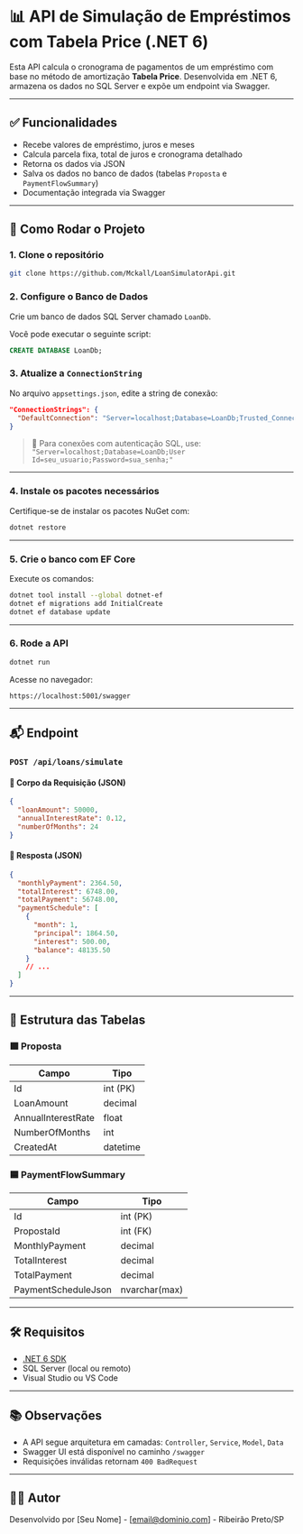 # 📊 API de Simulação de Empréstimos com Tabela Price (.NET 6)

Esta API calcula o cronograma de pagamentos de um empréstimo com base no método de amortização **Tabela Price**. Desenvolvida em .NET 6, armazena os dados no SQL Server e expõe um endpoint via Swagger.

---

## ✅ Funcionalidades

- Recebe valores de empréstimo, juros e meses
- Calcula parcela fixa, total de juros e cronograma detalhado
- Retorna os dados via JSON
- Salva os dados no banco de dados (tabelas `Proposta` e `PaymentFlowSummary`)
- Documentação integrada via Swagger

---

## 🚀 Como Rodar o Projeto

### 1. Clone o repositório

```bash
git clone https://github.com/Mckall/LoanSimulatorApi.git
```

### 2. Configure o Banco de Dados

Crie um banco de dados SQL Server chamado `LoanDb`.

Você pode executar o seguinte script:

```sql
CREATE DATABASE LoanDb;
```

### 3. Atualize a `ConnectionString`

No arquivo `appsettings.json`, edite a string de conexão:

```json
"ConnectionStrings": {
  "DefaultConnection": "Server=localhost;Database=LoanDb;Trusted_Connection=True;"
}
```

> 🔐 Para conexões com autenticação SQL, use:
> `"Server=localhost;Database=LoanDb;User Id=seu_usuario;Password=sua_senha;"`

---

### 4. Instale os pacotes necessários

Certifique-se de instalar os pacotes NuGet com:

```bash
dotnet restore
```

---

### 5. Crie o banco com EF Core

Execute os comandos:

```bash
dotnet tool install --global dotnet-ef
dotnet ef migrations add InitialCreate
dotnet ef database update
```

---

### 6. Rode a API

```bash
dotnet run
```

Acesse no navegador:

```
https://localhost:5001/swagger
```

---

## 📬 Endpoint

### `POST /api/loans/simulate`

#### 🔸 Corpo da Requisição (JSON)

```json
{
  "loanAmount": 50000,
  "annualInterestRate": 0.12,
  "numberOfMonths": 24
}
```

#### 🔹 Resposta (JSON)

```json
{
  "monthlyPayment": 2364.50,
  "totalInterest": 6748.00,
  "totalPayment": 56748.00,
  "paymentSchedule": [
    {
      "month": 1,
      "principal": 1864.50,
      "interest": 500.00,
      "balance": 48135.50
    }
    // ...
  ]
}
```

---

## 🧱 Estrutura das Tabelas

### 🟩 Proposta

| Campo             | Tipo       |
|------------------|------------|
| Id               | int (PK)   |
| LoanAmount       | decimal    |
| AnnualInterestRate | float    |
| NumberOfMonths   | int        |
| CreatedAt        | datetime   |

### 🟦 PaymentFlowSummary

| Campo             | Tipo       |
|------------------|------------|
| Id               | int (PK)   |
| PropostaId       | int (FK)   |
| MonthlyPayment   | decimal    |
| TotalInterest    | decimal    |
| TotalPayment     | decimal    |
| PaymentScheduleJson | nvarchar(max) |

---

## 🛠 Requisitos

- [.NET 6 SDK](https://dotnet.microsoft.com/download/dotnet/6.0)
- SQL Server (local ou remoto)
- Visual Studio ou VS Code

---

## 📚 Observações

- A API segue arquitetura em camadas: `Controller`, `Service`, `Model`, `Data`
- Swagger UI está disponível no caminho `/swagger`
- Requisições inválidas retornam `400 BadRequest`

---

## 🧑‍💻 Autor

Desenvolvido por [Seu Nome] - [email@dominio.com] - Ribeirão Preto/SP